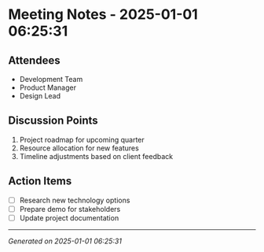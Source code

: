 # Meeting Notes - 2025-01-01 06:25:31

## Attendees
- Development Team
- Product Manager
- Design Lead

## Discussion Points
1. Project roadmap for upcoming quarter
2. Resource allocation for new features
3. Timeline adjustments based on client feedback

## Action Items
- [ ] Research new technology options
- [ ] Prepare demo for stakeholders
- [ ] Update project documentation

---
*Generated on 2025-01-01 06:25:31*
